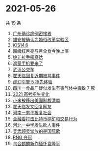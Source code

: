 # 2021-05-26

共 19 条

<!-- BEGIN -->
<!-- 最后更新时间 Wed May 26 2021 23:10:24 GMT+0800 (China Standard Time) -->

1. [广州确诊病例密接者](https://www.zhihu.com/search?q=广州疫情)
2. [雄安被确认为婚俗改革实验区](https://www.zhihu.com/search?q=雄安)
3. [iOS14.6](https://www.zhihu.com/search?q=ios14.6)
4. [超级红月亮与月全食今晚上演](https://www.zhihu.com/search?q=超级红月亮)
5. [姚非拉手撕夏达](https://www.zhihu.com/search?q=夏达)
6. [鸿蒙手机要来了](https://www.zhihu.com/search?q=华为鸿蒙)
7. [武汉公交车](https://www.zhihu.com/search?q=武汉公交车)
8. [翟天临回复近期被骂事件](https://www.zhihu.com/search?q=翟天临回复)
9. [虚幻引擎 5 抢先体验](https://www.zhihu.com/search?q=虚幻引擎5)
10. [四川一食品厂疑似发生有害气体中毒致 7 死](https://www.zhihu.com/search?q=四川食品厂)
11. [2021 高考招生变化](https://www.zhihu.com/search?q=高考招生)
12. [小米被移出美国制裁清单](https://www.zhihu.com/search?q=小米美国和解)
13. [翟天临发文回复网友](https://www.zhihu.com/search?q=翟天临)
14. [河南一男子报复社会](https://www.zhihu.com/search?q=河南男子)
15. [金融委打击比特币挖矿和交易行为](https://www.zhihu.com/search?q=金融委打击比特币)
16. [河北一中学发生砍人事件](https://www.zhihu.com/search?q=河北中学砍人)
17. [吴孟超灵堂放的是国际歌](https://www.zhihu.com/search?q=吴孟超)
18. [RNG 夺冠](https://www.zhihu.com/search?q=rng)
19. [乌合麒麟新作缅怀袁隆平](https://www.zhihu.com/search?q=乌合麒麟新作)

<!-- END -->
